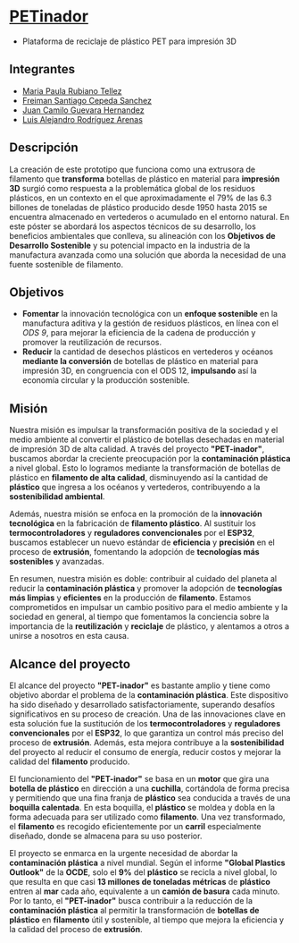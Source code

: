 # [PETinador](https://www.canva.com/design/DAFsw-j3sCE/FWs0MX6IstmFjjXjnOOsIA/view)
* Plataforma de reciclaje de plástico PET para impresión 3D
## Integrantes
* [Maria Paula Rubiano Tellez](mrubianot@unal.edu.co)
* [Freiman Santiago Cepeda Sanchez](fcepedas@unal.edu.co)
* [Juan Camilo Guevara Hernandez](juguevarah@unal.edu.co)
* [Luis Alejandro Rodríguez Arenas](luirodriguezar@unal.edu.co)
## Descripción
La creación de este prototipo que funciona como una extrusora de filamento que **transforma** botellas de plástico en material para **impresión 3D** surgió como respuesta a la problemática global de los residuos plásticos, en un contexto en el que aproximadamente el 79% de las 6.3 billones de toneladas de plástico producido desde 1950 hasta 2015 se encuentra almacenado en vertederos o acumulado en el entorno natural. En este póster se abordará los aspectos técnicos de su desarrollo, los beneficios ambientales que conlleva, su alineación con los **Objetivos de Desarrollo Sostenible** y su potencial impacto en la industria de la manufactura avanzada como una solución que aborda la necesidad de una fuente sostenible de filamento.
## Objetivos
- **Fomentar** la innovación tecnológica con un **enfoque sostenible** en la manufactura aditiva y la gestión de residuos plásticos, en línea con el *ODS 9*, para mejorar la eficiencia de la cadena de producción y promover la reutilización de recursos.
- **Reducir** la cantidad de desechos plásticos en vertederos y océanos **mediante la conversión** de botellas de plástico en material para impresión 3D, en congruencia con el ODS 12, **impulsando** así la economía circular y la producción sostenible.
## Misión
Nuestra misión es impulsar la transformación positiva de la sociedad y el medio ambiente al convertir el plástico de botellas desechadas en material de impresión 3D de alta calidad. A través del proyecto **"PET-inador"**, buscamos abordar la creciente preocupación por la **contaminación plástica** a nivel global. Esto lo logramos mediante la transformación de botellas de plástico en **filamento de alta calidad**, disminuyendo así la cantidad de **plástico** que ingresa a los océanos y vertederos, contribuyendo a la **sostenibilidad ambiental**.

Además, nuestra misión se enfoca en la promoción de la **innovación tecnológica** en la fabricación de **filamento plástico**. Al sustituir los **termocontroladores** y **reguladores convencionales** por el **ESP32**, buscamos establecer un nuevo estándar de **eficiencia** y **precisión** en el proceso de **extrusión**, fomentando la adopción de **tecnologías más sostenibles** y avanzadas.

En resumen, nuestra misión es doble: contribuir al cuidado del planeta al reducir la **contaminación plástica** y promover la adopción de **tecnologías más limpias** y **eficientes** en la producción de **filamento**. Estamos comprometidos en impulsar un cambio positivo para el medio ambiente y la sociedad en general, al tiempo que fomentamos la conciencia sobre la importancia de la **reutilización** y **reciclaje** de plástico, y alentamos a otros a unirse a nosotros en esta causa.
## Alcance del proyecto
El alcance del proyecto **"PET-inador"** es bastante amplio y tiene como objetivo abordar el problema de la **contaminación plástica**. Este dispositivo ha sido diseñado y desarrollado satisfactoriamente, superando desafíos significativos en su proceso de creación. Una de las innovaciones clave en esta solución fue la sustitución de los **termocontroladores** y **reguladores convencionales** por el **ESP32**, lo que garantiza un control más preciso del proceso de **extrusión**. Además, esta mejora contribuye a la **sostenibilidad** del proyecto al reducir el consumo de energía, reducir costos y mejorar la calidad del **filamento** producido.

El funcionamiento del **"PET-inador"** se basa en un **motor** que gira una **botella de plástico** en dirección a una **cuchilla**, cortándola de forma precisa y permitiendo que una fina franja de **plástico** sea conducida a través de una **boquilla calentada**. En esta boquilla, el **plástico** se moldea y dobla en la forma adecuada para ser utilizado como **filamento**. Una vez transformado, el **filamento** es recogido eficientemente por un **carril** especialmente diseñado, donde se almacena para su uso posterior.

El proyecto se enmarca en la urgente necesidad de abordar la **contaminación plástica** a nivel mundial. Según el informe **"Global Plastics Outlook"** de la **OCDE**, solo el **9%** del **plástico** se recicla a nivel global, lo que resulta en que casi **13 millones de toneladas métricas** de **plástico** entren al **mar** cada año, equivalente a un **camión de basura** cada minuto. Por lo tanto, el **"PET-inador"** busca contribuir a la reducción de la **contaminación plástica** al permitir la transformación de **botellas de plástico** en **filamento** útil y sostenible, al tiempo que mejora la eficiencia y la calidad del proceso de **extrusión**.